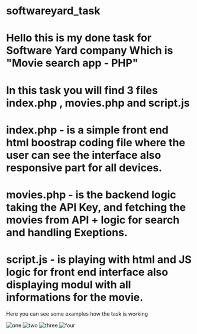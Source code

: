 # softwareyard_task 
# Hello this is my done task for Software Yard company Which is "Movie search app - PHP"

# In this task you will find 3 files index.php , movies.php and script.js 
# index.php - is a simple front end html boostrap coding file where the user can see the interface also responsive part for all devices.
# movies.php - is the backend logic taking the API Key, and fetching the movies from API + logic for search and handling Exeptions.
# script.js - is playing with html and JS logic for front end interface also displaying modul with all informations for the movie.


Here you can see some examples how the task is working 

![one](https://github.com/user-attachments/assets/8bd0d19d-2127-4aa1-bb7d-d087af505844)
![two](https://github.com/user-attachments/assets/6b0ca6e0-39b9-4e79-9b4b-5e7952068906)
![three](https://github.com/user-attachments/assets/5c370eb2-c615-46f4-b94d-5862e05bffc1)
![four](https://github.com/user-attachments/assets/95b68e50-4d63-4efb-ab55-1cb2df1751c8)
